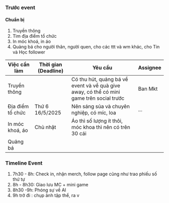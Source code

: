 ### Trước event
#### Chuẩn bị

1. Truyền thông
2. Tìm địa điểm tổ chức
3. In móc khoá, in áo
4. Quảng bá cho người thân, người quen, cho các ttt và wm khác, cho Tin và Học follower



| Việc cần làm     | Thời gian (Deadline) | Yêu cầu                                                                                  | Assignee |
| ---------------- | -------------------- | ---------------------------------------------------------------------------------------- | -------- |
| Truyền thông     |                      | Có thu hút, quảng bá về event và về quà give away, có thể có mini game trên social trước | Ban Mkt  |
| Địa điểm tổ chức | Thứ 6 16/5/2025      | Nên sáng sủa và chuyên nghiệp, có míc, loa                                               | ...      |
| In móc khoá, áo  | Chủ nhật             | Áo thì số lượng ít thôi, móc khoa thì nên có trên 30 cái                                 |          |
| Quảng bá         |                      |                                                                                          |          |

### Timeline Event
1. 7h30 - 8h: Check in, nhận merch, follow page cũng như trao phiếu số thứ tự
2. 8h - 8h30: Giao lưu MC + mini game
3. 8h30 -9h: Phóng sự về AI
4. 9h trở đi : chụp ảnh tập thể, ra v